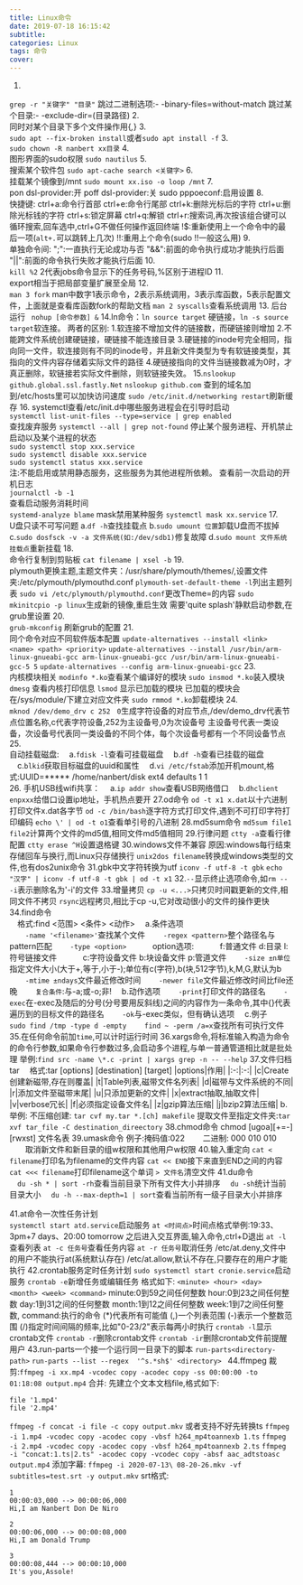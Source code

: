 ```yaml
---
title: Linux命令
date: 2019-07-18 16:15:42
subtitle:
categories: Linux
tags: 命令
cover:
---
```


1.  
`grep -r "关键字" "目录"`
跳过二进制选项:- -binary-files=without-match
跳过某个目录:- -exclude-dir=(目录路径)
2.  
同时对某个目录下多个文件操作用{*,*}
3.  
`sudo apt --fix-broken install`或者`sudo apt install -f`
3.  
`sudo chown -R nanbert xx目录`
4.  
图形界面的sudo权限
`sudo nautilus`
5.  
搜索某个软件包 
`sudo apt-cache search <关键字>`
6.  
挂载某个镜像到/mnt
`sudo mount xx.iso -o loop /mnt`
7.  
pon dsl-provider:开
poff dsl-provider:关
sudo pppoeconf:启用设置
8.  
快捷键:
	ctrl+a:命令行首部
	ctrl+e:命令行尾部
	ctrl+k:删除光标后的字符
    ctrl+u:删除光标钱的字符
    ctrl+s:锁定屏幕
    ctrl+q:解锁
	ctrl+r:搜索词,再次按该组合键可以循环搜索,回车选中,ctrl+G不做任何操作返回终端
	!$:重新使用上一个命令中的最后一项(`alt+.`可以跳转上几次)
	!!:重用上个命令(sudo !!一般这么用)
9.   
单独命令间:
 ";":一直执行无论成功与否
 "&&":前面的命令执行成功才能执行后面
 "||":前面的命令执行失败才能执行后面
10.  
`kill %2`
2代表jobs命令显示下的任务号码,%区别于进程ID
11.  
export相当于把局部变量扩展至全局
12.  
`man 3 fork`
man中数字1表示命令，2表示系统调用，3表示库函数，5表示配置文件，上面就是查看库函数fork的帮助文档
`man 2 syscalls`查看系统调用
13. 
后台运行
` nohup [命令参数] &`
14.ln命令：`ln source target` 硬链接，`ln -s source target`软连接。
两者的区别:
  1.软连接不增加文件的链接数，而硬链接则增加
  2.不能跨文件系统创建硬链接，硬链接不能连接目录
  3.硬链接的inode号完全相同，指向同一文件，软连接则有不同的inode号，并且新文件类型为专有软链接类型，其指向的文件内容存储着实际文件的路径
  4.硬链接指向的文件当链接数减为0时，才真正删除，软链接若实际文件删除，则软链接失效。
15.`nslookup github.global.ssl.fastly.Net`
`nslookup github.com`
查到的域名加到/etc/hosts里可以加快访问速度 
`sudo /etc/init.d/networking restart`刷新缓存
16.
systemctl查看/etc/init.d中哪些服务进程会在引导时启动  
`systemctl list-unit-files --type=service | grep enabled`  
查找废弃服务
`systemctl --all | grep not-found`
停止某个服务进程、开机禁止启动以及某个进程的状态  
`sudo systemctl stop xxx.service`  
`sudo systemctl disable xxx.service`  
`sudo systemctl status xxx.service`  
注:不能启用或禁用静态服务，这些服务为其他进程所依赖。
查看前一次启动的开机日志  
`journalctl -b -1`  
查看启动服务消耗时间  
`systemd-analyze blame`
mask禁用某种服务
`systemctl mask xx.service`
17.  
U盘只读不可写问题
a.`df -h`查找挂载点
b.`sudo umount 位置`卸载U盘而不拔掉
c.`sudo dosfsck -v -a 文件系统(如:/dev/sdb1)`修复故障
d.`sudo mount 文件系统 挂载点`重新挂载
18.  
命令行复制到剪贴板
`cat filename | xsel -b`
19.  
plymouth更换主题,主题文件夹：/usr/share/plymouth/themes/,设置文件夹:/etc/plymouth/plymouthd.conf
`plymouth-set-default-theme -l`列出主题列表
`sudo vi /etc/plymouth/plymouthd.conf`更改Theme=的内容
`sudo mkinitcpio -p linux`生成新的镜像,重启生效
需要'quite splash'静默启动参数,在grub里设置
20.  
`grub-mkconfig` 刷新grub的配置
21.  
同个命令对应不同软件版本配置
`update-alternatives --install <link> <name> <path> <priority>`
`update-alternatives --install /usr/bin/arm-linux-gnueabi-gcc arm-linux-gnueabi-gcc /usr/bin/arm-linux-gnueabi-gcc-5 5`
`update-alternatives --config arm-linux-gnueabi-gcc`
23.  
内核模块相关
`modinfo *.ko`查看某个编译好的模块
`sudo insmod *.ko`装入模块
`dmesg` 查看内核打印信息
`lsmod` 显示已加载的模块
已加载的模块会在/sys/module/下建立对应文件夹
`sudo rmmod *.ko`卸载模块
24.  
`mknod /dev/demo_drv c 252　0`生成字符设备的对应节点,/dev/demo_drv代表节点位置名称,c代表字符设备,252为主设备号,0为次设备号
主设备号代表一类设备，次设备号代表同一类设备的不同个体，每个次设备号都有一个不同设备节点
25.  
自动挂载磁盘:
　a.`fdisk -l`查看可挂载磁盘
　b.`df -h`查看已挂载的磁盘
　c.`blkid`获取目标磁盘的uuid和属性
　d.`vi /etc/fstab`添加开机mount,格式:UUID=***** /home/nanbert/disk ext4 defaults 1 1  
26. 
手机USB线wifi共享：
　a.`ip addr show`查看USB网络借口
　b.`dhclient enpxxx`给借口设置ip地址，手机热点要开
27.od命令
`od -t x1 x.dat`以十六进制打印文件x.dat各字节
`od -c /bin/bash`逐字符方式打印文件,遇到不可打印字符打印编码
`echo \' | od -t o1`查看单引号的八进制
28.md5sum命令
`md5sum file1 file2`计算两个文件的md5值,相同文件md5值相同
29.行律问题
`ctty -a`查看行律配置
`ctty erase ^H`设置退格键
30.windows文件不兼容
原因:windows每行结束存储回车与换行,而Linux只存储换行
`unix2dos filename`转换成windows类型的文件,也有dos2unix命令
31.gbk中文字符转换为utf
`iconv -f utf-8 -t gbk`
`echo "汉字" | iconv -f utf-8 -t gbk | od -t x1`
32.`--`显示终止选项命令,如`rm -- -i`表示删除名为'-i'的文件
33.增量拷贝
`cp -u <...>`只拷贝时间戳更新的文件,相同文件不拷贝
`rsync`远程拷贝,相比于cp -u,它对改动很小的文件的操作更快
34.find命令  
　格式:find <范围> <条件> <动作>
　a.条件选项  
　　`-name '<filename>'`查找某个文件
　　`-regex <pattern>`整个路径名与pattern匹配
　　`-type <option>`
　　　option选项:
　　　f:普通文件 d:目录 l:符号链接文件
　　　c:字符设备文件 b:块设备文件 p:管道文件
　　`-size ±n单位`指定文件大小(大于+,等于,小于-);单位有c(字符),b(块,512字节),k,M,G,默认为b
　　`-mtime ±ndays`文件最近修改时间
　　`-newer file`文件最近修改时间比file还晚
　　`复合条件`:与-a;或-o;非!
　b.动作选项
　　`-print`打印文件的路径名
　　`-exec`在-exec及随后的分号(分号要用反斜线)之间的内容作为一条命令,其中{}代表遍历到的目标文件的路径名
　　`-ok`与-exec类似，但有确认选项
　c.例子
　　`sudo find /tmp -type d -empty`
　　`find ~ -perm /a=x`查找所有可执行文件
35.在任何命令前加`time`,可以计时运行时间
36.xargs命令,将标准输入构造为命令的命令行参数,如果命令行参数过多,会启动多个进程,与单一普通管道相比就是批处理
举例:`find src -name \*.c -print | xargs grep -n -- --help`
37.文件归档tar
　格式:tar [options] [destination] [target]
|options|作用|
|:-:|:-:|
|c|Create创建新磁带,存在则覆盖|
|t|Table列表,磁带文件名列表|
|d|磁带与文件系统的不同|
|r|添加文件至磁带末尾|
|u|只添加更新的文件|
|x|extract抽取,抽取文件|
|v|verbose冗长|
|f|必须指定设备文件名|
|z|gzip算法压缩|
|j|bzip2算法压缩|
b.举例:
不压缩创建: `tar cvf my.tar *.[ch] makefile`
提取文件至指定文件夹:`tar xvf tar_file -C destination_direectory`
38.chmod命令
chmod [ugoa][+=-][rwxst] 文件名表
39.umask命令
例子:掩码值:022
　　二进制: 000 010 010
　　取消新文件和新目录的组w权限和其他用户w权限
40.输入重定向
`cat < filename`打印名为filename的文件内容
`cat << END`接下来直到END之间的内容
`cat <<< filename`打印filename这个单词
`> 文件名`清空文件
41.du命令  
　`du -sh * | sort -rh`查看当前目录下所有文件大小并排序
　`du -sh`统计当前目录大小
　`du -h --max-depth=1 | sort`查看当前所有一级子目录大小并排序

41.at命令一次性任务计划  
`systemctl start atd.service`启动服务
`at <时间点>`时间点格式举例:19:33、3pm+7 days、20:00 tomorrow
之后进入交互界面,输入命令,ctrl+D退出
`at -l`查看列表
`at -c 任务号`查看任务内容
`at -r 任务号`取消任务
/etc/at.deny,文件中的用户不能执行at(系统默认存在)
/etc/at.allow,默认不存在,只要存在的用户才能执行
42.crontab服务定时任务计划
`sudo systemctl start cronie.service`启动服务
`crontab -e`新增任务或编辑任务
格式如下:
`<minute> <hour> <day> <month> <week> <command>`
minute:0到59之间任何整数
hour:0到23之间任何整数
day:1到31之间的任何整数
month:1到12之间任何整数
week:1到7之间任何整数,
command:执行的命令
(*)代表所有可能值
(,)一个列表范围
(-)表示一个整数范围
(/)指定时间间隔的频率,比如"0-23/2"表示每两小时执行
`crontab -l`显示crontab文件
`crontab -r`删除crontab文件
`crontab -ir`删除crontab文件前提醒用户
43.run-parts一个接一个运行同一目录下的脚本
`run-parts<directory-path>`
`run-parts --list --regex  '^s.*sh$' <directory> `
44.ffmpeg
裁剪:`ffmpeg -i xx.mp4 -vcodec copy -acodec copy -ss 00:00:00 -to 01:18:08 output.mp4`
合并:
先建立个文本文档file,格式如下:
```
file '1.mp4'
file '2.mp4'
```
`ffmpeg -f concat -i file -c copy output.mkv`
或者支持不好先转换ts
`ffmpeg -i 1.mp4 -vcodec copy -acodec copy -vbsf h264_mp4toannexb 1.ts`
`ffmpeg -i 2.mp4 -vcodec copy -acodec copy -vbsf h264_mp4toannexb 2.ts`
`ffmpeg -i "concat:1.ts|2.ts" -acodec copy -vcodec copy -absf aac_adtstoasc output.mp4`
添加字幕:
`ffmpeg -i 2020-07-13\ 08-20-26.mkv -vf subtitles=test.srt -y output.mkv`
srt格式:
```
1
00:00:03,000 --> 00:00:06,000
Hi,I am Nanbert Don De Niro

2
00:00:06,000 --> 00:00:08,000
Hi,I am Donald Trump

3
00:00:08,444 --> 00:00:10,000
It's you,Assole!
```

